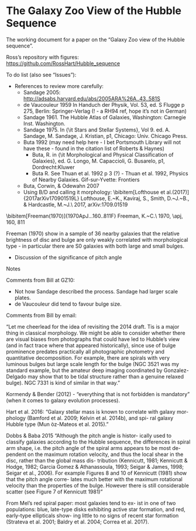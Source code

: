 The Galaxy Zoo View of the Hubble Sequence
==========================================

The working document for a paper on the “Galaxy Zoo view of the Hubble sequence”.  

Ross’s repository with figures: https://github.com/RossHart/Hubble_sequence

To do list (also see “Issues”): 

 * References to review more carefully: 
   * Sandage 2005: http://adsabs.harvard.edu/abs/2005ARA%26A..43..581S
   * de Vaucouleur 1959 In Handuch der Physik, Vol. 53, ed. S Flugge p 275, Berlin: Springer-Verlag (! - a RH94 ref, hope it’s not in German)
   * Sandage 1961. The Hubble Atlas of Galaxies, Washington: Carnegie Inst. Washington.
   * Sandage 1975. In {\it Stars and Stellar Systems}, Vol 9. ed. A. Sandage, M. Sandage, J. Kristian, p1, Chicago: Univ. Chicago Press.
   * Buta 1992 (may need help here - I bet Portsmouth Library will not have these - found in the citation list of Roberts & Haynes)
      * Buta, R. in {\it Morphological and Physical Classification of Galaxies}, ed. G. Longo, M. Capaccioli, G. Busarelo, p1, Dordrecht:Kluwer
      * Buta R. See Thuan et al. 1992 p 3 (?) - Thuan et al. 1992, Physics of Nearby Galaxies. Gif-sur-Yvette: Frontiers
   * Buta, Corwin, & Odewahn 2007
   * Using B/D and calling it morphology: \bibitem[Lofthouse et al.(2017)]{2017arXiv170901519L} Lofthouse, E.~K., Kaviraj, S., Smith, D.~J.~B., \& Hardcastle, M.~J.\ 2017, arXiv:1709.01519 


\bibitem[Freeman(1970)]{1970ApJ...160..811F} Freeman, K.~C.\ 1970, \apj, 160, 811 

Freeman (1970) show in a sample of 36 nearby galaxies that the relative brightness of disc and bulge are only weakly correlated with morphological type - in particular there are S0 galaxies with both large and small bulges. 


 * Discussion of the significance of pitch angle 

Notes

Comments from Bill at GZ10: 

 * Not how Sandage described the process. Sandage had larger scale plates. 
 * de Vaucouleur did tend to favour bulge size. 

Comments from Bill by email:

“Let me cheerlead for the idea of revisiting the 2014 draft. Tis is a major thing in classical morphology. We might be able to consider whether
there are visual biases from photographs that could have led to Hubble’s view (and in fact trace where that appeared historically), since
use of bulge prominence predates practically all photographic photometry and quantitative decomposition. For example, there
are spirals with very luminous bulges but large scale length for the bulge (NGC 3521 was my standard example, but the amateur
deep imaging coordinated by Gonzalez-Delgado may show that to be tidal structure rather than a genuine relaxed bulge). NGC 7331
is kind of similar in that way.”

Kormendy \& Bender (2012) - “everything that is not forbidden is mandatory” (when it comes to galaxy evolution processes). 

Hart et al. 2016: 
“Galaxy stellar mass is known to correlate with galaxy mor- phology (Bamford et al. 2009; Kelvin et al. 2014b), and spi- ral galaxy Hubble type (Mun ̃oz-Mateos et al. 2015).”


Dobbs & Baba 2015
“Although the pitch angle is histor- ically used to classify galaxies according to the Hubble sequence, the differences in spiral arm shape, i.e. the pitch angle of the spiral arms appears to be most de- pendent on the maximum rotation velocity, and thus the local shear in the disc, rather than the global mass dis- tribution (Kennicutt, 1981; Kennicutt & Hodge, 1982; Garcia Gomez & Athanassoula, 1993; Seigar & James, 1998; Seigar et al., 2006). For example Figures 8 and 10 of Kennicutt (1981) show that the pitch angle corre- lates much better with the maximum rotational velocity than the properties of the bulge. However there is still considerable scatter (see Figure 7 of Kennicutt 1981)”

From Mel’s red spiral paper: 
most galaxies tend to ex- ist in one of two populations: blue, late-type disks exhibiting active star formation, and red, early-type ellipticals show- ing little to no signs of recent star formation (Strateva et al. 2001; Baldry et al. 2004; Correa et al. 2017).

